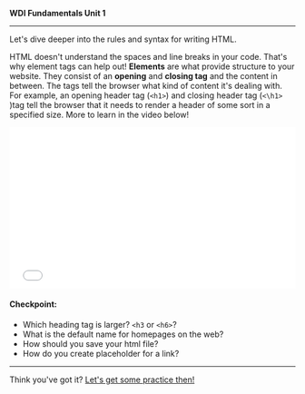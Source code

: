 **WDI Fundamentals Unit 1**

---

Let's dive deeper into the rules and syntax for writing HTML.

HTML doesn't understand the spaces and line breaks in your code. That's why element tags can help out! **Elements** are what provide structure to your website. They consist of an **opening** and **closing tag** and the content in between. The tags tell the browser what kind of content it's dealing with. For example, an opening header tag (`<h1>`) and closing header tag (`<\h1>` )tag tell the browser that it needs to render a header of some sort in a specified size. More to learn in the video below!

<div class="wistia_responsive_padding" style="padding:56.25% 0 0 0;position:relative;"><div class="wistia_responsive_wrapper" style="height:100%;left:0;position:absolute;top:0;width:100%;"><iframe src="//fast.wistia.net/embed/iframe/sz0luvgytl?seo=false&videoFoam=true" allowtransparency="true" frameborder="0" scrolling="no" class="wistia_embed" name="wistia_embed" allowfullscreen mozallowfullscreen webkitallowfullscreen oallowfullscreen msallowfullscreen width="100%" height="100%"></iframe></div></div>
<script src="//fast.wistia.net/assets/external/E-v1.js" async></script>

#### Checkpoint:

* Which heading tag is larger? `<h3` or `<h6>`?
* What is the default name for homepages on the web?
* How should you save your html file?
* How do you create placeholder for a link?

---

Think you've got it? [Let's get some practice then!](05_lesson.md)
